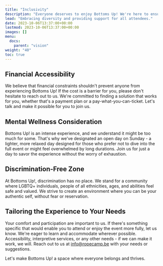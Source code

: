 ```yaml
---
title: "Inclusivity"
description: "Everyone deserves to enjoy Bottoms Up! We're here to ensure that happens."
lead: "Embracing diversity and providing support for all attendees."
date: 2023-10-06T13:37:00+00:00
lastmod: 2023-10-06T13:37:00+00:00
images: []
menu: 
  docs:
    parent: "vision"
weight: "40"
toc: true
---
```




## Financial Accessibility

We believe that financial constraints shouldn't prevent anyone from experiencing Bottoms Up! If the cost is a barrier for you, please don't hesitate to reach out to us. We're committed to finding a solution that works for you, whether that's a payment plan or a pay-what-you-can-ticket. Let's talk and make it possible for you to join us.

## Mental Wellness Consideration

Bottoms Up! is an intense experience, and we understand it might be too much for some. That's why we've designated an open day on Sunday - a lighter, more relaxed day designed for those who prefer not to dive into the full event or might feel overwhelmed by long durations. Join us for just a day to savor the experience without the worry of exhaustion.

## Discrimination-Free Zone

At Bottoms Up!, discrimination has no place. We stand for a community where LGBTQ+ individuals, people of all ethnicities, ages, and abilities feel safe and valued. We strive to create an environment where you can be your authentic self, without fear or reservation.

## Tailoring the Experience to Your Needs

Your comfort and participation are important to us. If there's something specific that would enable you to attend or enjoy the event more fully, let us know. We're eager to learn and accommodate wherever possible. Accessibility, interpretive services, or any other needs - if we can make it work, we will. Reach out to us at [info@ropecamp.be](mailto:info@ropecamp.be) with your needs or suggestions.

Let's make Bottoms Up! a space where everyone belongs and thrives.